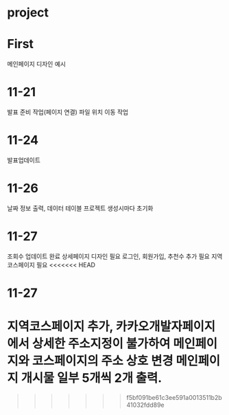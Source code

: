 # project
# First
메인페이지 디자인 예시 

# 11-21
발표 준비 작업(페이지 연결)
파일 위치 이동 작업

# 11-24
발표업데이트

# 11-26 
날짜 정보 출력,
데이터 테이블 프로젝트 생성시마다 초기화

# 11-27
조회수 업데이트 완료
상세페이지 디자인 필요
로그인, 회원가입, 추천수 추가 필요
지역코스페이지 필요
<<<<<<< HEAD

# 11-27
지역코스페이지 추가,
카카오개발자페이지에서 상세한 주소지정이 불가하여 메인페이지와 코스페이지의 주소 상호 변경
메인페이지 개시물 일부 5개씩 2개 출력.
=======
>>>>>>> f5bf091be61c3ee591a0013511b2b41032fdd89e
